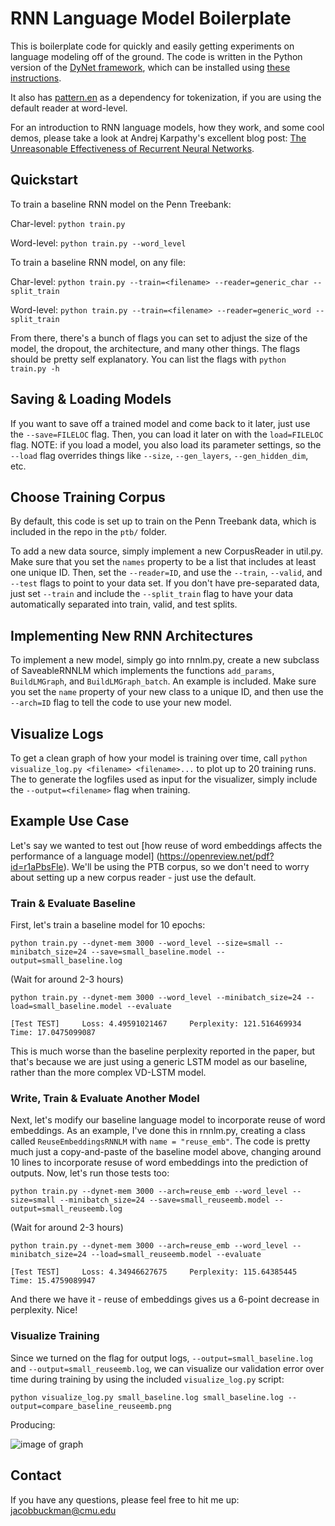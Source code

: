 # RNN Language Model Boilerplate

This is boilerplate code for quickly and easily getting experiments on language modeling off of the ground. The code is written in the Python version of the [DyNet framework](https://github.com/clab/dynet), which can be installed using [these instructions](http://dynet.readthedocs.io/en/latest/python.html).

It also has [pattern.en](http://www.clips.ua.ac.be/pages/pattern-en) as a dependency for tokenization, if you are using the default reader at word-level.

For an introduction to RNN language models, how they work, and some cool demos, please take a look at Andrej Karpathy's excellent blog post: [The Unreasonable Effectiveness of Recurrent Neural Networks](http://karpathy.github.io/2015/05/21/rnn-effectiveness/).

## Quickstart

To train a baseline RNN model on the Penn Treebank:

Char-level: `python train.py`

Word-level: `python train.py --word_level`

To train a baseline RNN model, on any file:

Char-level: `python train.py --train=<filename> --reader=generic_char --split_train`

Word-level: `python train.py --train=<filename> --reader=generic_word --split_train`

From there, there's a bunch of flags you can set to adjust the size of the model, the dropout, the architecture, and many other things. The flags should be pretty self explanatory. You can list the flags with `python train.py -h`

## Saving & Loading Models

If you want to save off a trained model and come back to it later, just use the `--save=FILELOC` flag. Then, you can load it later on with the `load=FILELOC` flag. NOTE: if you load a model, you also load its parameter settings, so the `--load` flag overrides things like `--size`, `--gen_layers`, `--gen_hidden_dim`, etc.

## Choose Training Corpus

By default, this code is set up to train on the Penn Treebank data, which is included in the repo in the `ptb/` folder.

To add a new data source, simply implement a new CorpusReader in util.py. Make sure that you set the `names` property to be a list that includes at least one unique ID. Then, set the `--reader=ID`, and use the `--train`, `--valid`, and `--test` flags to point to your data set. If you don't have pre-separated data, just set `--train` and include the `--split_train` flag to have your data automatically separated into train, valid, and test splits.

## Implementing New RNN Architectures

To implement a new model, simply go into rnnlm.py, create a new subclass of SaveableRNNLM which implements the functions `add_params`, `BuildLMGraph`, and `BuildLMGraph_batch`. An example is included. Make sure you set the `name` property of your new class to a unique ID, and then use the `--arch=ID` flag to tell the code to use your new model.

## Visualize Logs

To get a clean graph of how your model is training over time, call `python visualize_log.py <filename> <filename>...` to plot up to 20 training runs. The to generate the logfiles used as input for the visualizer, simply include the `--output=<filename>` flag when training.

## Example Use Case

Let's say we wanted to test out [how reuse of word embeddings affects the performance of a language model] (https://openreview.net/pdf?id=r1aPbsFle). We'll be using the PTB corpus, so we don't need to worry about setting up a new corpus reader - just use the default.

### Train & Evaluate Baseline

First, let's train a baseline model for 10 epochs:

`python train.py --dynet-mem 3000 --word_level --size=small --minibatch_size=24 --save=small_baseline.model --output=small_baseline.log`

(Wait for around 2-3 hours)

`python train.py --dynet-mem 3000 --word_level --minibatch_size=24 --load=small_baseline.model --evaluate`

`[Test TEST]     Loss: 4.49591021467     Perplexity: 121.516469934       Time: 17.0475099087`

This is much worse than the baseline perplexity reported in the paper, but that's because we are just using a generic LSTM model as our baseline, rather than the more complex VD-LSTM model.

### Write, Train & Evaluate Another Model

Next, let's modify our baseline language model to incorporate reuse of word embeddings. As an example, I've done this in rnnlm.py, creating a class called `ReuseEmbeddingsRNNLM` with `name = "reuse_emb"`. The code is pretty much just a copy-and-paste of the baseline model above, changing around 10 lines to incorporate resuse of word embeddings into the prediction of outputs. Now, let's run those tests too:

`python train.py --dynet-mem 3000 --arch=reuse_emb --word_level --size=small --minibatch_size=24 --save=small_reuseemb.model --output=small_reuseemb.log`

(Wait for around 2-3 hours)

`python train.py --dynet-mem 3000 --arch=reuse_emb --word_level --minibatch_size=24 --load=small_reuseemb.model --evaluate`

`[Test TEST]     Loss: 4.34946627675     Perplexity: 115.64385445        Time: 15.4759089947`

And there we have it - reuse of embeddings gives us a 6-point decrease in perplexity.  Nice!

### Visualize Training

Since we turned on the flag for output logs, `--output=small_baseline.log` and `--output=small_reuseemb.log`, we can visualize our validation error over time during training by using the included `visualize_log.py` script:

`python visualize_log.py small_baseline.log small_baseline.log --output=compare_baseline_reuseemb.png`

Producing:

![image of graph](https://github.com/jbuckman/boilerplate-dynet-rnn-lm/blob/master/compare_baseline_reuseemb.png)

## Contact

If you have any questions, please feel free to hit me up: jacobbuckman@cmu.edu
